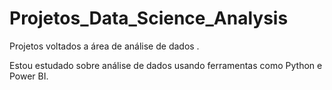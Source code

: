 # Projetos_Data_Science_Analysis

Projetos voltados a área de análise de dados .

Estou estudado sobre análise de dados usando ferramentas como Python e Power BI.
